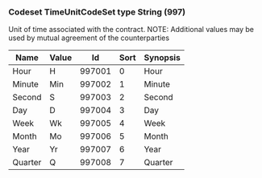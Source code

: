 ### Codeset TimeUnitCodeSet type String (997)

Unit of time associated with the contract.
NOTE: Additional values may be used by mutual agreement of the counterparties

| Name    | Value | Id     | Sort | Synopsis |
|---------|-------|--------|------|----------|
| Hour    | H     | 997001 | 0    | Hour     |
| Minute  | Min   | 997002 | 1    | Minute   |
| Second  | S     | 997003 | 2    | Second   |
| Day     | D     | 997004 | 3    | Day      |
| Week    | Wk    | 997005 | 4    | Week     |
| Month   | Mo    | 997006 | 5    | Month    |
| Year    | Yr    | 997007 | 6    | Year     |
| Quarter | Q     | 997008 | 7    | Quarter  |

